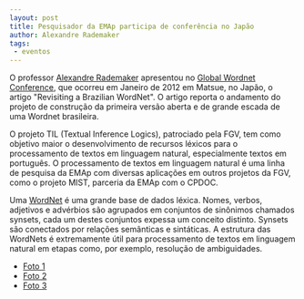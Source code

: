 ```yaml
---
layout: post
title: Pesquisador da EMAp participa de conferência no Japão
author: Alexandre Rademaker
tags:
 - eventos
---
```


O professor [Alexandre Rademaker](/people/alexandre.rademaker.html)
apresentou no
[Global Wordnet Conference](http://www.globalwordnet.org/), que
ocorreu em Janeiro de 2012 em Matsue, no Japão, o artigo "Revisiting a
Brazilian WordNet". O artigo reporta o andamento do projeto de
construção da primeira versão aberta e de grande escada de uma Wordnet
brasileira.

O projeto TIL (Textual Inference Logics), patrociado pela FGV, tem
como objetivo maior o desenvolvimento de recursos léxicos para o
processamento de textos em linguagem natural, especialmente textos em
português. O processamento de textos em linguagem natural é uma linha
de pesquisa da EMAp com diversas aplicações em outros projetos da FGV,
como o projeto MIST, parceria da EMAp com o CPDOC.

Uma [WordNet](http://en.wikipedia.org/wiki/WordNet) é uma grande base
de dados léxica. Nomes, verbos, adjetivos e advérbios são agrupados em
conjuntos de sinônimos chamados synsets, cada um destes conjuntos
expessa um conceito distinto. Synsets são conectados por relações
semânticas e sintáticas. A estrutura das WordNets é extremamente útil
para processamento de textos em linguagem natural em etapas como, por
exemplo, resolução de ambiguidades.

- [Foto 1](http://lang.cs.tut.ac.jp/gwc2012/photo/20120110/images/dP1040744.JPG)
- [Foto 2](http://lang.cs.tut.ac.jp/gwc2012/photo/20120110/images/dP1040745.JPG)
- [Foto 3](http://lang.cs.tut.ac.jp/gwc2012/photo/20120110/images/dP1040742.JPG)

